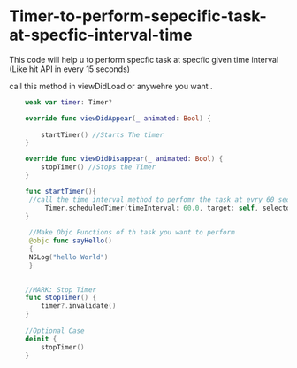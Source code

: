 # Timer-to-perform-sepecific-task-at-specfic-interval-time
This code will help u to perform specfic task at specfic given time interval (Like hit API in every 15 seconds)

call this method in viewDidLoad or anywehre you want .

```swift
    weak var timer: Timer?

    override func viewDidAppear(_ animated: Bool) {
    
        startTimer() //Starts The timer
    }

    override func viewDidDisappear(_ animated: Bool) {
        stopTimer() //Stops the Timer
    }

    func startTimer(){
     //call the time interval method to perfomr the task at evry 60 seconds
         Timer.scheduledTimer(timeInterval: 60.0, target: self, selector: #selector(ViewController.sayHello), userInfo: nil, repeats: true)   
    }
    
     //Make Objc Functions of th task you want to perform
     @objc func sayHello() 
     {
     NSLog("hello World")
     }
             

    //MARK: Stop Timer 
    func stopTimer() {
        timer?.invalidate()
    }
    
    //Optional Case
    deinit {
        stopTimer()
    }
```
